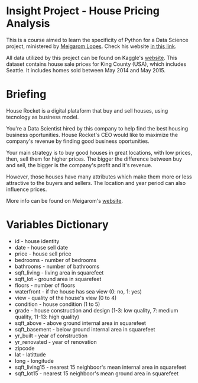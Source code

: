 # Insight Project - House Pricing Analysis
This is a course aimed to learn the specificity of Python for a Data Science project, ministered by [Meigarom Lopes](https://www.instagram.com/meigarom.datascience/). Check his website [in this link](https://sejaumdatascientist.com).

All data utilized by this project can be found on Kaggle's [website](https://www.kaggle.com/harlfoxem/housesalesprediction). This dataset contains house sale prices for King County (USA), which includes Seattle. It includes homes sold between May 2014 and May 2015.

# Briefing

House Rocket is a digital plataform that buy and sell houses, using tecnology as business model. 

You're a Data Scientist hired by this company to help find the best housing business oportunities. House Rocket's CEO would like to maximize the company's revenue by finding good business oportunities.

Your main strategy is to buy good houses in great locations, with low prices, then, sell them for higher prices. The bigger the difference between buy and sell, the bigger is the company's profit and it's revenue.

However, those houses have many attributes which make them more or less attractive to the buyers and sellers. The location and year period can also influence prices. 

More info can be found on Meigarom's [website](https://sejaumdatascientist.com/os-5-projetos-de-data-science-que-fara-o-recrutador-olhar-para-voce/).

# Variables Dictionary

* id - house identity
* date - house sell date
* price - house sell price
* bedrooms - number of bedrooms
* bathrooms - number of bathrooms
* sqft_living - living area in squarefeet
* sqft_lot - ground area in squarefeet
* floors - number of floors
* waterfront - if the house has sea view (0: no, 1: yes)
* view - quality of the house's view (0 to 4)
* condition - house condition (1 to 5)
* grade - house construction and design (1-3: low quality, 7: medium quality, 11-13: high quality)
* sqft_above - above ground internal area in squarefeet
* sqft_basement - below ground internal area in squarefeet
* yr_built - year of construction
* yr_renovated - year of renovation
* zipcode
* lat - latittude
* long - longitude
* sqft_living15 - nearest 15 neighboor's mean internal area in squarefeet
* sqft_lot15 - nearest 15 neighboor's mean ground area in squarefeet
